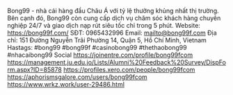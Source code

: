 Bong99 - nhà cái hàng đầu Châu Á với tỷ lệ thưởng khủng nhất thị trường. Bên cạnh đó, Bong99 còn cung cấp dịch vụ chăm sóc khách hàng chuyên nghiệp 24/7 và giao dịch nạp rút siêu tốc chỉ trong 5 phút.
Website: https://bong99f.com/
SĐT: 0965432996
Email: mailto@bong99f.com
Địa chỉ: 151 Đường Nguyễn Trãi Phường 14, Quận 5, Hồ Chí Minh, Vietnam
Hastags: #bong99 #bong99f #casinobong99 #thethaobong99 #nhacaibong99
Social
https://joinentre.com/profile/bong99fcom
https://management.ju.edu.jo/Lists/Alumni%20Feedback%20Survey/DispForm.aspx?ID=85878
https://profiles.xero.com/people/bong99fcom
https://aphorismsgalore.com/users/bong99fcom
https://www.wrkz.work/user-29486.html